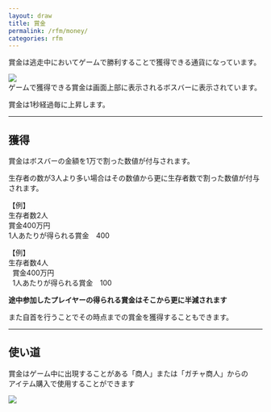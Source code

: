 ```yaml
---
layout: draw
title: 賞金
permalink: /rfm/money/
categories: rfm
---
```


賞金は逃走中においてゲームで勝利することで獲得できる通貨になっています。  

<a><img src="http://web.njj12.net/public/images/money.png"></a><br>
ゲームで獲得できる賞金は画面上部に表示されるボスバーに表示されています。  

賞金は1秒経過毎に上昇します。
  
----------------------------------------------

## 獲得  
賞金はボスバーの金額を1万で割った数値が付与されます。  
  
生存者の数が3人より多い場合はその数値から更に生存者数で割った数値が付与されます。

【例】  
生存者数2人<br>
賞金400万円<br>
1人あたりが得られる賞金　400<br>
  
【例】  
生存者数4人<br>   
賞金400万円<br>  
1人あたりが得られる賞金　100<br>

**途中参加したプレイヤーの得られる賞金はそこから更に半減されます**<br>

また自首を行うことでその時点までの賞金を獲得することもできます。<br>

------------------------------------------------

## 使い道  
賞金はゲーム中に出現することがある「商人」または「ガチャ商人」からの  
アイテム購入で使用することができます  

<a><img src="http://web.njj12.net/public/images/shop.png"></a><br>
